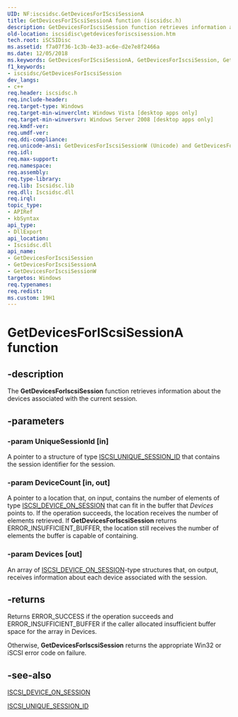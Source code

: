 ```yaml
---
UID: NF:iscsidsc.GetDevicesForIScsiSessionA
title: GetDevicesForIScsiSessionA function (iscsidsc.h)
description: GetDevicesForIscsiSession function retrieves information about the devices associated with the current session.
old-location: iscsidisc\getdevicesforiscsisession.htm
tech.root: iSCSIDisc
ms.assetid: f7a07f36-1c3b-4e33-ac6e-d2e7e8f2466a
ms.date: 12/05/2018
ms.keywords: GetDevicesForIScsiSessionA, GetDevicesForIscsiSession, GetDevicesForIscsiSession function [iSCSI Discovery Library API], GetDevicesForIscsiSessionA, GetDevicesForIscsiSessionW, iscsidisc.getdevicesforiscsisession, iscsidsc/GetDevicesForIscsiSession, iscsidsc/GetDevicesForIscsiSessionA, iscsidsc/GetDevicesForIscsiSessionW
f1_keywords:
- iscsidsc/GetDevicesForIscsiSession
dev_langs:
- c++
req.header: iscsidsc.h
req.include-header: 
req.target-type: Windows
req.target-min-winverclnt: Windows Vista [desktop apps only]
req.target-min-winversvr: Windows Server 2008 [desktop apps only]
req.kmdf-ver: 
req.umdf-ver: 
req.ddi-compliance: 
req.unicode-ansi: GetDevicesForIscsiSessionW (Unicode) and GetDevicesForIscsiSessionA (ANSI)
req.idl: 
req.max-support: 
req.namespace: 
req.assembly: 
req.type-library: 
req.lib: Iscsidsc.lib
req.dll: Iscsidsc.dll
req.irql: 
topic_type:
- APIRef
- kbSyntax
api_type:
- DllExport
api_location:
- Iscsidsc.dll
api_name:
- GetDevicesForIscsiSession
- GetDevicesForIscsiSessionA
- GetDevicesForIscsiSessionW
targetos: Windows
req.typenames: 
req.redist: 
ms.custom: 19H1
---
```


# GetDevicesForIScsiSessionA function


## -description


The <b>GetDevicesForIscsiSession</b> function retrieves information about the devices associated with the current session.



## -parameters




### -param UniqueSessionId [in]

A pointer to a structure of type <a href="https://docs.microsoft.com/windows/desktop/api/iscsidsc/ns-iscsidsc-iscsi_unique_session_id">ISCSI_UNIQUE_SESSION_ID</a> that contains the session identifier for the session. 


### -param DeviceCount [in, out]

A pointer to a location that, on input, contains the number of elements of type <a href="https://docs.microsoft.com/previous-versions/windows/desktop/api/iscsidsc/ns-iscsidsc-iscsi_device_on_sessiona">ISCSI_DEVICE_ON_SESSION</a> that can fit in the buffer that <i>Devices</i> points to. If the operation succeeds, the location receives the number of elements retrieved. If <b>GetDevicesForIscsiSession</b> returns ERROR_INSUFFICIENT_BUFFER, the location still receives the number of elements the buffer is capable of containing. 


### -param Devices [out]

An array of <a href="https://docs.microsoft.com/previous-versions/windows/desktop/api/iscsidsc/ns-iscsidsc-iscsi_device_on_sessiona">ISCSI_DEVICE_ON_SESSION</a>-type structures that, on output, receives information about each device associated with the session. 


## -returns



Returns ERROR_SUCCESS if the operation succeeds and ERROR_INSUFFICIENT_BUFFER if the caller allocated insufficient buffer space for the array in Devices. 

Otherwise, <b>GetDevicesForIscsiSession</b> returns the appropriate Win32 or iSCSI error code on failure.




## -see-also




<a href="https://docs.microsoft.com/previous-versions/windows/desktop/api/iscsidsc/ns-iscsidsc-iscsi_device_on_sessiona">ISCSI_DEVICE_ON_SESSION</a>



<a href="https://docs.microsoft.com/windows/desktop/api/iscsidsc/ns-iscsidsc-iscsi_unique_session_id">ISCSI_UNIQUE_SESSION_ID</a>
 

 

